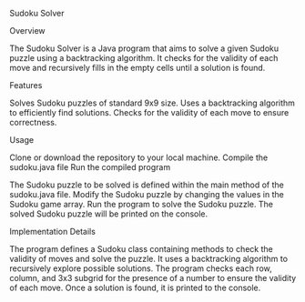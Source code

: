 Sudoku Solver

Overview

The Sudoku Solver is a Java program that aims to solve a given Sudoku puzzle using a backtracking algorithm. It checks for the validity of each move and recursively fills in the empty cells until a solution is found.

Features

Solves Sudoku puzzles of standard 9x9 size.
Uses a backtracking algorithm to efficiently find solutions.
Checks for the validity of each move to ensure correctness.


Usage

Clone or download the repository to your local machine.
Compile the sudoku.java file 
Run the compiled program 

The Sudoku puzzle to be solved is defined within the main method of the sudoku.java file.
Modify the Sudoku puzzle by changing the values in the Sudoku game array.
Run the program to solve the Sudoku puzzle.
The solved Sudoku puzzle will be printed on the console.


Implementation Details

The program defines a Sudoku class containing methods to check the validity of moves and solve the puzzle.
It uses a backtracking algorithm to recursively explore possible solutions.
The program checks each row, column, and 3x3 subgrid for the presence of a number to ensure the validity of each move.
Once a solution is found, it is printed to the console.
